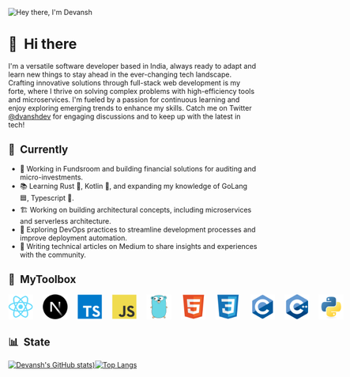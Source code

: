![Hey there, I'm Devansh](https://github.com/Crade47/Crade47/raw/master/headerGif.gif)
# 👋 &nbsp;Hi there

I'm a versatile software developer based in India, always ready to adapt and learn new things to stay ahead in the ever-changing tech landscape. Crafting innovative solutions through full-stack web development is my forte, where I thrive on solving complex problems with high-efficiency tools and microservices. I'm fueled by a passion for continuous learning and enjoy exploring emerging trends to enhance my skills. Catch me on Twitter [@dvanshdev](https://twitter.com/dvanshdev) for engaging discussions and to keep up with the latest in tech!

##  🌱 &nbsp;Currently

- 🏢 Working in Fundsroom and building financial solutions for auditing and micro-investments.
- 📚 Learning Rust 🦀, Kotlin 🤖, and expanding my knowledge of GoLang 🟦, Typescript 💙.
- 🏗️ Working on building architectural concepts, including microservices and serverless architecture.
- 🚀 Exploring DevOps practices to streamline development processes and improve deployment automation.
- 📝 Writing technical articles on Medium to share insights and experiences with the community.

## 🧰 &nbsp;MyToolbox
<div style="display: inline-flex;gap: 0.5rem;">
<img src="https://raw.githubusercontent.com/devicons/devicon/master/icons/react/react-original.svg" alt="React" width="50" height="50"/> &nbsp;
<img src="https://raw.githubusercontent.com/devicons/devicon/master/icons/nextjs/nextjs-original.svg" alt="Next.js" width="50" height="50"/> &nbsp;
<img src="https://raw.githubusercontent.com/devicons/devicon/master/icons/typescript/typescript-original.svg" alt="TypeScript" width="50" height="50"/> &nbsp;
<img src="https://raw.githubusercontent.com/devicons/devicon/master/icons/javascript/javascript-original.svg" alt="JavaScript" width="50" height="50"/> &nbsp;
<img src="https://raw.githubusercontent.com/devicons/devicon/master/icons/go/go-original.svg" alt="TypeScript" width="50" height="50"/> &nbsp;
<img src="https://raw.githubusercontent.com/devicons/devicon/master/icons/html5/html5-original.svg" alt="HTML" width="50" height="50"/> &nbsp;
<img src="https://raw.githubusercontent.com/devicons/devicon/master/icons/css3/css3-original.svg" alt="CSS" width="50" height="50"/> &nbsp;
<img src="https://raw.githubusercontent.com/devicons/devicon/master/icons/c/c-original.svg" alt="C" width="50" height="50"/> &nbsp;
<img src="https://raw.githubusercontent.com/devicons/devicon/master/icons/cplusplus/cplusplus-original.svg" alt="C++" width="50" height="50"/> &nbsp;
<img src="https://raw.githubusercontent.com/devicons/devicon/master/icons/python/python-original.svg" alt="Python" width="50" height="50"/>
</div>

## 📊 &nbsp;State
[![Devansh's GitHub stats](https://github-readme-stats.vercel.app/api?username=Crade47&count_private=true&bg_color=0d1116&title_color=ce09ec&text_color=a4aacb&icon_color=007ec6))](https://github.com/anuraghazra/github-readme-stats)[![Top Langs](https://github-readme-stats-git-masterrstaa-rickstaa.vercel.app/api/top-langs/?username=Crade47&theme=dark&count_private=true&bg_color=0d1116&title_color=ce09ec&text_color=a4aacb&icon_color=007ec6)](https://github.com/anuraghazra/github-readme-stats)